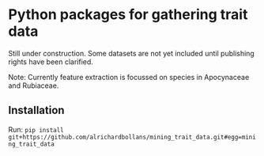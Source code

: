 # Python packages for gathering trait data

Still under construction. Some datasets are not yet included until publishing rights have been clarified.

Note: Currently feature extraction is focussed on species in Apocynaceae and Rubiaceae.

## Installation

Run:
`pip install git+https://github.com/alrichardbollans/mining_trait_data.git#egg=mining_trait_data`
